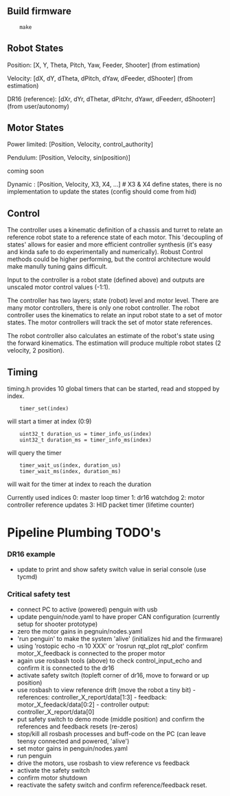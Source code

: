 ## Build firmware
        make

## Robot States

Position: [X, Y, Theta, Pitch, Yaw, Feeder, Shooter] (from estimation)

Velocity: [dX, dY, dTheta, dPitch, dYaw, dFeeder, dShooter] (from estimation)

DR16 (reference): [dXr, dYr, dThetar, dPitchr, dYawr, dFeederr, dShooterr] (from user/autonomy)

## Motor States

Power limited: [Position, Velocity, control_authority]

Pendulum: [Position, Velocity, sin(position)]

coming soon

Dynamic : [Position, Velocity, X3, X4, ...] # X3 & X4 define states, there is no implementation to update the states (config should come from hid)

## Control

The controller uses a kinematic definition of a chassis and turret to relate an reference robot state to a reference state of each motor. This 'decoupling of states' allows for easier and more efficient controller synthesis (it's easy and kinda safe to do experimentally and numerically). Robust Control methods could be higher performing, but the control architecture would make manully tuning gains difficult.

Input to the controller is a robot state (defined above) and outputs are unscaled motor control values (-1:1).

The controller has two layers; state (robot) level and motor level. There are many motor controllers, there is only one robot controller. The robot controller uses the kinematics to relate an input robot state to a set of motor states. The motor controllers will track the set of motor state references.

The robot controller also calculates an estimate of the robot's state using the forward kinematics. The estimation will produce multiple robot states (2 velocity, 2 position). 

## Timing

timing.h provides 10 global timers that can be started, read and stopped by index.

        timer_set(index)

will start a timer at index (0:9)

        uint32_t duration_us = timer_info_us(index)
        uint32_t duration_ms = timer_info_ms(index)

will query the timer

        timer_wait_us(index, duration_us)
        timer_wait_ms(index, duration_ms)

will wait for the timer at index to reach the duration

Currently used indices
        0: master loop timer
        1: dr16 watchdog
        2: motor controller reference updates
        3: HID packet timer (lifetime counter)



# Pipeline Plumbing TODO's

### DR16 example
 - update to print and show safety switch value in serial console (use tycmd)

### Critical safety test
 - connect PC to active (powered) penguin with usb
 - update penguin/node.yaml to have proper CAN configuration (currently setup for shooter prototype)
 - zero the motor gains in pegnuin/nodes.yaml
 - 'run penguin' to make the system 'alive' (initializes hid and the firmware)
 - using 'rostopic echo -n 10 XXX' or 'rosrun rqt_plot rqt_plot' confirm motor_X_feedback is connected to the proper motor
 - again use rosbash tools (above) to check control_input_echo and confirm it is connected to the dr16
 - activate safety switch (topleft corner of dr16, move to forward or up position)
 - use rosbash to view reference drift (move the robot a tiny bit)
        - references: controller_X_report/data[1:3]
        - feedback: motor_X_feedack/data[0:2]
        - controller output: controller_X_report/data[0]
 - put safety switch to demo mode (middle position) and confirm the references and feedback resets (re-zeros)
 - stop/kill all rosbash processes and buff-code on the PC (can leave teensy connected and powered, 'alive')
 - set motor gains in penguin/nodes.yaml 
 - run penguin
 - drive the motors, use rosbash to view reference vs feedback 
 - activate the safety switch
 - confirm motor shutdown
 - reactivate the safety switch and confirm reference/feedback reset.


